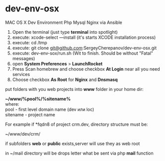 # dev-env-osx
MAC OS X Dev Environment Php Mysql Nginx via Ansible

1. Open the terminal (just type **terminal** into spotlight)
2. execute: xcode-select —install (it's starts XCODE installation process)
3. execute: cd /tmp
4. execute: git clone git@github.com:SergeyCherepanov/dev-env-osx.git
5. execute: dev-env-sox/run.sh (Wit to finish. Should be without "Fatal" messages)
6. open **System Preferences** > **LaunchRocket**
7. Press Scan homebrew and choose checkbox **At Login** near all you need services
8. Choose checkbox **As Root** for **Nginx** and **Dnsmasq**

put folders with you web projects into **www** folder in your home dir:

**~/www/%pool%/%sitename%**  
where:  
pool - first level domain name (dev или loc)  
sitename - project name  

For example if *fqdn8 of project  crm.dev, directory structure must be:

~/www/dev/crm/

if subfolders **web** or **public** exists,server will use they as web root

in ~/mail directory will be drops letter what be sent via php **mail** function
